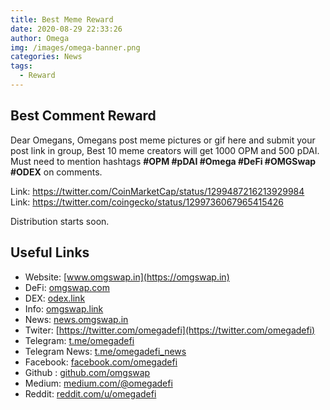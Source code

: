 ```yaml
---
title: Best Meme Reward
date: 2020-08-29 22:33:26
author: Omega
img: /images/omega-banner.png
categories: News
tags:
  - Reward
---
```

## Best Comment Reward
Dear Omegans,
Omegans post meme pictures or gif here and submit your post link in group, Best 10 meme creators will get 1000 OPM and 500 pDAI.
Must need to mention hashtags <b>#OPM #pDAI #Omega #DeFi #OMGSwap #ODEX</b> on comments.

Link: https://twitter.com/CoinMarketCap/status/1299487216213929984
Link: https://twitter.com/coingecko/status/1299736067965415426

Distribution starts soon.

## Useful Links
  + Website: [www.omgswap.in](https://omgswap.in)
  + DeFi: [omgswap.com](https://omgswap.com)
  + DEX: [odex.link](https://odex.link)
  + Info: [omgswap.link](https://omgswap.link)
  + News: [news.omgswap.in](https://news.omgswap.in)
  + Twiter: [https://twitter.com/omegadefi](https://twitter.com/omegadefi)
  + Telegram: [t.me/omegadefi](https://t.me/omegadefi)
  + Telegram News: [t.me/omegadefi_news](https://t.me/omegadefi_news)
  + Facebook: [facebook.com/omegadefi](https://www.facebook.com/omegadefi)
  + Github : [github.com/omgswap](https://github.com/omgswap)
  + Medium: [medium.com/@omegadefi](https://medium.com/@omegadefi)
  + Reddit: [reddit.com/u/omegadefi](https://www.reddit.com/u/omegadefi)
